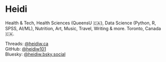 # Heidi

Health & Tech, Health Sciences (QueensU 🇨🇦), Data Science (Python, R, SPSS, AI/ML), Nutrition, Art, Music, Travel, Writing & more. Toronto, Canada 🇨🇦.

Threads: [@heidiw.ca](https://www.threads.net/@heidiw.ca)  
GitHub: [@heidiw101](https://github.com/heidiw101)  
Bluesky: [@heidiw.bsky.social](https://bsky.app/profile/heidiw.bsky.social)

